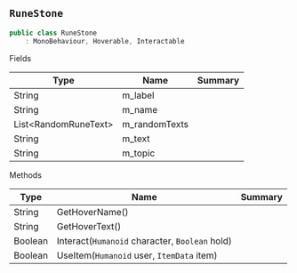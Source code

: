 ## `RuneStone`

```csharp
public class RuneStone
    : MonoBehaviour, Hoverable, Interactable

```

Fields

| Type | Name | Summary | 
| --- | --- | --- | 
| String | m_label |  | 
| String | m_name |  | 
| List&lt;RandomRuneText&gt; | m_randomTexts |  | 
| String | m_text |  | 
| String | m_topic |  | 


Methods

| Type | Name | Summary | 
| --- | --- | --- | 
| String | GetHoverName() |  | 
| String | GetHoverText() |  | 
| Boolean | Interact(`Humanoid` character, `Boolean` hold) |  | 
| Boolean | UseItem(`Humanoid` user, `ItemData` item) |  | 


